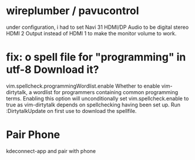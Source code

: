 # wireplumber / pavucontrol

under configuration, i had to set Navi 31 HDMI/DP Audio to be digital stereo
HDMI 2 Output instead of HDMI 1 to make the monitor volume to work.

# fix: o spell file for "programming" in utf-8 Download it?

vim.spellcheck.programmingWordlist.enable Whether to enable vim-dirtytalk, a
wordlist for programmers containing common programming terms. Enabling this
option will unconditionally set vim.spellcheck.enable to true as vim-dirtytalk
depends on spellchecking having been set up. Run :DirtytalkUpdate on first use
to download the spellfile.

# Pair Phone

kdeconnect-app and pair with phone
